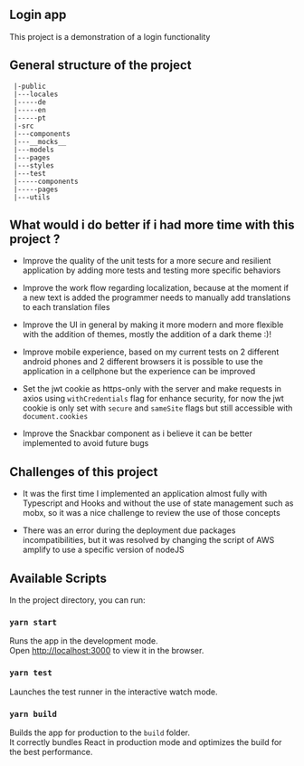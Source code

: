 ## Login app
This project is a demonstration of a login functionality 

## General structure of the project

  ```
   |-public
   |---locales
   |-----de
   |-----en
   |-----pt
   |-src
   |---components
   |---__mocks__
   |---models
   |---pages
   |---styles
   |---test
   |-----components
   |-----pages
   |---utils
  ```

## What would i do better if i had more time with this project ?

- Improve the quality of the unit tests for a more secure and resilient application by adding more tests and testing more specific behaviors

- Improve the work flow regarding localization, because at the moment if a new text is added the programmer needs to manually add translations to each translation files

- Improve the UI in general by making it more modern and more flexible with the addition of themes, mostly the addition of a dark theme :)!

- Improve mobile experience, based on my current tests on 2 different android phones and 2 different browsers it is possible to use the application in a cellphone but the experience can be improved

- Set the jwt cookie as https-only with the server and make requests in axios using `withCredentials` flag for enhance security, for now the jwt cookie is only set with `secure` and `sameSite` flags but still accessible with `document.cookies`

- Improve the Snackbar component as i believe it can be better implemented to avoid future bugs

## Challenges of this project
- It was the first time I implemented an application almost fully with Typescript and Hooks and without the use of state management such as mobx, so it was a nice challenge to review the use of those concepts

- There was an error during the deployment due packages incompatibilities, but it was resolved by changing the script of AWS amplify to use a specific version of nodeJS

## Available Scripts
In the project directory, you can run:

### `yarn start`
Runs the app in the development mode.\
Open [http://localhost:3000](http://localhost:3000) to view it in the browser.

### `yarn test`
Launches the test runner in the interactive watch mode.

### `yarn build`
Builds the app for production to the `build` folder.\
It correctly bundles React in production mode and optimizes the build for the best performance.
